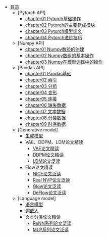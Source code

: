 <!-- docs/_sidebar.md -->
- [目录](README.md)
    - [Pytorch API]
        - [chapter01 Pytorch基础操作](Pytorch/chapter1.md)
        - [chapter02 Pytorch的主要组成模块](Pytorch/chapter2.md)
        - [chapter03 Pytorch模型定义](Pytorch/chapter3.md)
        - [chapter04 Pytorch进阶技巧](Pytorch/chapter4.md)
    - [Numpy API]
        - [chapter01 Numpy数组的创建](Numpy/chapter1.md)
        - [chapter02 Numpy数组的基本操作](Numpy/chapter2.md)
        - [chapter03 Numpy在模型训练中的操作](Numpy/chapter3.md)
    - [Pandas API]
        - [chapter01 Pandas基础](Pandas/chapter1.md)
        - [chapter02 索引](Pandas/chapter2.md)
        - [chapter03 分组](Pandas/chapter3.md)
        - [chapter04 变形](Pandas/chapter4.md)
        - [chapter05 连接](Pandas/chapter5.md)
        - [chapter06 缺失数据](Pandas/chapter6.md)
        - [chapter07 文本数据](Pandas/chapter7.md)
        - [chapter08 分类数据](Pandas/chapter8.md)
        - [chapter09 时序数据](Pandas/chapter9.md)
    - [Generative model]
        - [生成模型](Generative_model/chapter1.md)
        - VAE、DDPM、LDM论文精读
            - [VAE论文精读](Generative_model/chapter2.md)
            - [DDPM论文精读](Generative_model/chapter3.md)
            - [LDM论文泛读](Generative_model/chapter4.md)
        - Flow论文精读
            - [NICE论文泛读](Generative_model/chapter5.md)
            - [Real NVP论文泛读](Generative_model/chapter6.md)
            - [Glow论文泛读](Generative_model/chapter7.md)
            - [DeFlow论文泛读](Generative_model/chapter8.md)
    - [Language model]
        - [语言模型](Language_model/chapter1.md)
        - [词嵌入](Language_model/chapter2.md)
        - 文本分类论文精读
            - [ReNN系列论文泛读](Language_model/chapter3.md)
            - [MLP系列论文泛读](Language_model/chapter4.md)
            